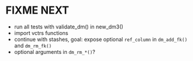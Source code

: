 # FIXME NEXT

- run all tests with validate_dm() in new_dm3()
- import vctrs functions
- continue with stashes, goal: expose optional `ref_column` in `dm_add_fk()` and `dm_rm_fk()`
- optional arguments in `dm_rm_*()`?
